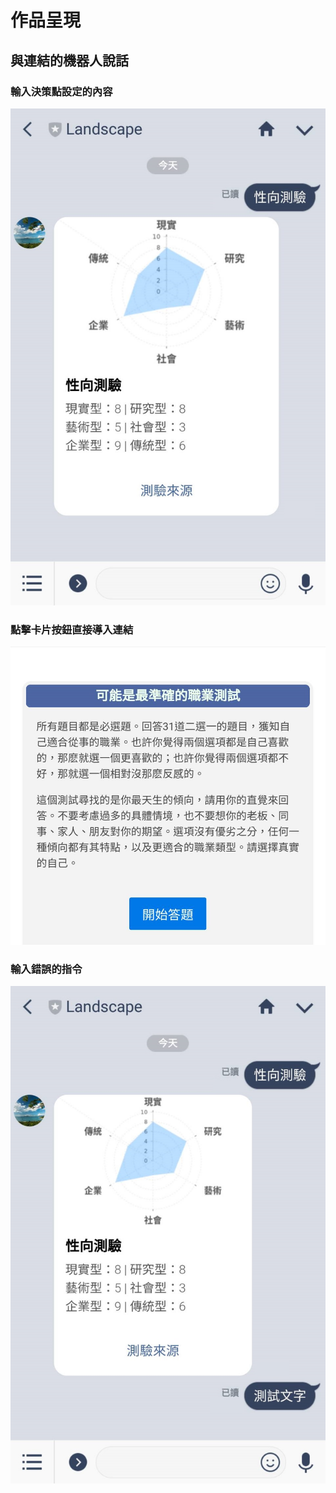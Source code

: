 # 作品呈現

## 與連結的機器人說話

### 輸入決策點設定的內容

![](../../.gitbook/assets/xing-xiang-ce-yan-ji-qi-ren-hui-ying.jpg)

### 點擊卡片按鈕直接導入連結

![](../../.gitbook/assets/xing-xiang-ce-yan-lian-jie.jpg)

### 輸入錯誤的指令

![&#x6A5F;&#x5668;&#x4EBA;&#x4E0D;&#x56DE;&#x61C9;](../../.gitbook/assets/xing-xiang-ce-yan-bu-hui-ying.jpg)


